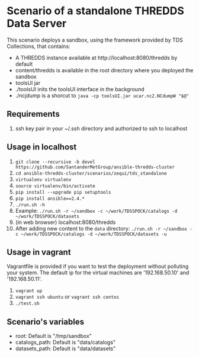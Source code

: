 # Scenario of a standalone THREDDS Data Server

This scenario deploys a sandbox, using the framework provided by TDS Collections, that contains:

- A THREDDS instance available at http://localhost:8080/thredds by default
- content/thredds is available in the root directory where you deployed the sandbox
- toolsUI jar
- ./toolsUI inits the toolsUI interface in the background
- ./ncjdump is a shorcut to `java -cp toolsUI.jar ucar.nc2.NCdumpW "$@"`

## Requirements

1. ssh key pair in your ~/.ssh directory and authorized to ssh to localhost

## Usage in localhost

1. `git clone --recursive -b devel https://github.com/SantanderMetGroup/ansible-thredds-cluster`
1. `cd ansible-thredds-cluster/scenarios/zequi/tds_standalone`
1. `virtualenv virtualenv`
1. `source virtualenv/bin/activate`
1. `pip install --upgrade pip setuptools`
1. `pip install ansible==2.4.*`
1. `./run.sh -h`
1. Example: `./run.sh -r ~/sandbox -c ~/work/TDSSPOCK/catalogs -d ~/work/TDSSPOCK/datasets`
1. (in web browser) localhost:8080/thredds
1. After adding new content to the `data` directory: `./run.sh -r ~/sandbox -c ~/work/TDSSPOCK/catalogs -d ~/work/TDSSPOCK/datasets -u`

## Usage in vagrant

Vagrantfile is provided if you want to test the deployment without polluting your system. The default ip for the virtual machines are '192.168.50.10' and '192.168.50.11'.

1. `vagrant up`
1. `vagrant ssh ubuntu` or `vagrant ssh centos`
1. `./test.sh`

## Scenario's variables

- root: Default is "/tmp/sandbox"
- catalogs_path: Default is "data/catalogs"
- datasets_path: Default is "data/datasets"
